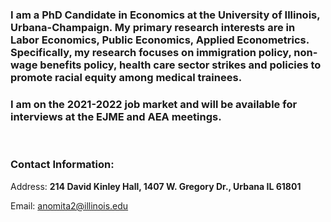 
### I am a PhD Candidate in Economics at the University of Illinois, Urbana-Champaign. My primary research interests are in Labor Economics, Public Economics, Applied Econometrics. Specifically, my research focuses on immigration policy, non-wage benefits policy, health care sector strikes and policies to promote racial equity among medical trainees.  

### I am on the 2021-2022 job market and will be available for interviews at the EJME and AEA meetings.

<br>

### Contact Information:
Address: **214 David Kinley Hall, 1407 W. Gregory Dr., Urbana IL 61801**

Email: anomita2@illinois.edu
